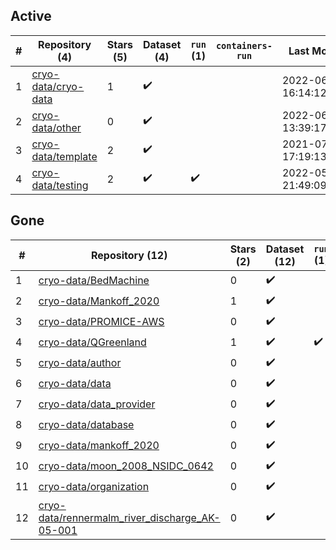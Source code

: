 ## Active
| # | Repository (4) | Stars (5) | Dataset (4) | `run` (1) | `containers-run` | Last Modified |
| --- | --- | --- | --- | --- | --- | --- |
| 1 | [cryo-data/cryo-data](https://github.com/cryo-data/cryo-data) | 1 | :heavy_check_mark: |  |  | 2022-06-03 16:14:12+00:00 |
| 2 | [cryo-data/other](https://github.com/cryo-data/other) | 0 | :heavy_check_mark: |  |  | 2022-06-03 13:39:17+00:00 |
| 3 | [cryo-data/template](https://github.com/cryo-data/template) | 2 | :heavy_check_mark: |  |  | 2021-07-07 17:19:13+00:00 |
| 4 | [cryo-data/testing](https://github.com/cryo-data/testing) | 2 | :heavy_check_mark: | :heavy_check_mark: |  | 2022-05-21 21:49:09+00:00 |

## Gone
| # | Repository (12) | Stars (2) | Dataset (12) | `run` (1) | `containers-run` | Last Modified |
| --- | --- | --- | --- | --- | --- | --- |
| 1 | [cryo-data/BedMachine](https://github.com/cryo-data/BedMachine) | 0 | :heavy_check_mark: |  |  | — |
| 2 | [cryo-data/Mankoff_2020](https://github.com/cryo-data/Mankoff_2020) | 1 | :heavy_check_mark: |  |  | — |
| 3 | [cryo-data/PROMICE-AWS](https://github.com/cryo-data/PROMICE-AWS) | 0 | :heavy_check_mark: |  |  | — |
| 4 | [cryo-data/QGreenland](https://github.com/cryo-data/QGreenland) | 1 | :heavy_check_mark: | :heavy_check_mark: |  | — |
| 5 | [cryo-data/author](https://github.com/cryo-data/author) | 0 | :heavy_check_mark: |  |  | — |
| 6 | [cryo-data/data](https://github.com/cryo-data/data) | 0 | :heavy_check_mark: |  |  | — |
| 7 | [cryo-data/data_provider](https://github.com/cryo-data/data_provider) | 0 | :heavy_check_mark: |  |  | — |
| 8 | [cryo-data/database](https://github.com/cryo-data/database) | 0 | :heavy_check_mark: |  |  | — |
| 9 | [cryo-data/mankoff_2020](https://github.com/cryo-data/mankoff_2020) | 0 | :heavy_check_mark: |  |  | — |
| 10 | [cryo-data/moon_2008_NSIDC_0642](https://github.com/cryo-data/moon_2008_NSIDC_0642) | 0 | :heavy_check_mark: |  |  | — |
| 11 | [cryo-data/organization](https://github.com/cryo-data/organization) | 0 | :heavy_check_mark: |  |  | — |
| 12 | [cryo-data/rennermalm_river_discharge_AK-05-001](https://github.com/cryo-data/rennermalm_river_discharge_AK-05-001) | 0 | :heavy_check_mark: |  |  | — |
